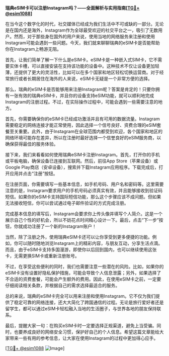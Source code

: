 **瑞典eSIM卡可以注册Instagram吗？——全面解析与实用指南[[TG💪+ @esim1088](https://t.me/s/esim1088)]**

在当今这个数字化的时代，社交媒体已经成为我们生活中不可或缺的一部分。无论是在国内还是海外，Instagram作为全球最受欢迎的社交平台之一，吸引了无数用户。然而，对于那些身在国外的用户来说，使用当地的网络服务来注册和使用Instagram可能会遇到一些问题。今天，我们就来聊聊瑞典的eSIM卡是否能帮助你在Instagram上畅游无阻。

首先，让我们简单了解一下什么是eSIM卡。eSIM卡是一种嵌入式SIM卡，它不需要实体卡槽，可以直接安装在支持该功能的设备中。这种技术不仅让设备更加轻薄，还提供了更大的灵活性，比如可以在多个国家和地区轻松切换运营商。对于经常旅行或者长期居住在海外的人来说，eSIM卡无疑是一个非常方便的选择。

那么，瑞典的eSIM卡是否能够用来注册Instagram呢？答案是肯定的！只要你拥有一张有效的瑞典eSIM卡，并且你的设备支持eSIM功能，就可以顺利地完成Instagram的注册过程。不过，在实际操作过程中，可能会遇到一些需要注意的地方。

首先，你需要确保你的eSIM卡已经成功激活并且有可用的数据流量。Instagram需要稳定的网络连接才能正常使用，因此选择一个信号良好、资费合理的eSIM套餐至关重要。此外，由于Instagram在全球范围内都受到欢迎，各个国家和地区的网络环境可能存在差异，所以在注册时最好选择一个信誉良好的eSIM服务商，以确保获得最佳的服务体验。

接下来，我们来看看如何使用瑞典eSIM卡注册Instagram。首先，打开你的手机或平板电脑，确保设备已连接到互联网。然后，前往App Store（苹果设备）或Google Play商店（安卓设备），搜索并下载Instagram应用程序。下载完成后，打开应用并点击“注册”按钮。

在注册页面，你需要填写一些基本信息，如手机号码、用户名和密码等。这里需要注意的是，Instagram要求用户的手机号码必须真实有效，并且能够接收到验证码短信。如果你的eSIM卡支持国际短信功能，那么这个步骤应该不成问题。但如果无法接收短信，你可以尝试通过电子邮件验证的方式完成注册。

完成基本信息的填写后，Instagram会要求你上传头像并填写个人简介。这是一个展示自己个性的好机会，所以不妨花点时间精心设计一下。最后，点击“下一步”按钮，你就成功注册了一个新的Instagram账户！

当然，除了注册之外，使用瑞典eSIM卡还可以让你享受到更多便捷的功能。例如，你可以随时随地浏览Instagram上的精彩内容，与朋友互动，分享生活点滴。而且，由于eSIM卡支持多国漫游，即使你以后回到国内，也可以继续使用这张卡，无需更换SIM卡或重新注册账号。

不过，在享受这些便利的同时，我们也需要注意一些潜在的风险。比如，如果你的eSIM卡没有设置好隐私保护措施，可能会导致个人信息泄露；另外，如果选择了不合适的资费套餐，可能会产生额外的费用。因此，在使用eSIM卡之前，一定要仔细阅读相关条款，并根据自己的需求选择最适合的服务。

总的来说，瑞典的eSIM卡完全可以用来注册和使用Instagram。它不仅为我们提供了稳定可靠的网络连接，还大大简化了跨国通信的过程。无论是旅行爱好者还是留学生，都可以通过eSIM卡轻松融入当地的生活圈子，与世界各地的朋友保持联系。

最后，提醒大家一句：在购买eSIM卡时一定要选择正规渠道，避免上当受骗。同时，也要养成良好的网络安全习惯，保护好自己的个人信息。希望这篇文章能给大家带来一些有用的参考信息，让大家在使用Instagram的过程中更加得心应手。

[[TG💪+ @esim1088](https://t.me/s/esim1088) ![Image](https://i.postimg.cc/4NQfJmqS/Snipaste-2025-05-13-00-14-12.png)]